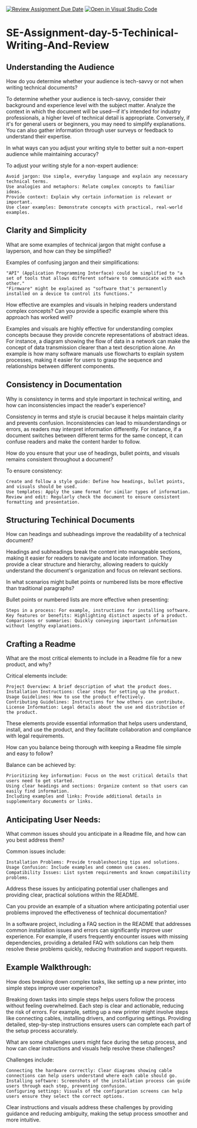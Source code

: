 [![Review Assignment Due Date](https://classroom.github.com/assets/deadline-readme-button-22041afd0340ce965d47ae6ef1cefeee28c7c493a6346c4f15d667ab976d596c.svg)](https://classroom.github.com/a/Zmd26HDi)
[![Open in Visual Studio Code](https://classroom.github.com/assets/open-in-vscode-2e0aaae1b6195c2367325f4f02e2d04e9abb55f0b24a779b69b11b9e10269abc.svg)](https://classroom.github.com/online_ide?assignment_repo_id=15527429&assignment_repo_type=AssignmentRepo)
# SE-Assignment-day-5-Techinical-Writing-And-Review

## Understanding the Audience
How do you determine whether your audience is tech-savvy or not when writing technical documents?

To determine whether your audience is tech-savvy, consider their background and experience level with the subject matter. Analyze the context in which the document will be used—if it's intended for industry professionals, a higher level of technical detail is appropriate. Conversely, if it's for general users or beginners, you may need to simplify explanations. You can also gather information through user surveys or feedback to understand their expertise.

In what ways can you adjust your writing style to better suit a non-expert audience while maintaining accuracy?

To adjust your writing style for a non-expert audience:

    Avoid jargon: Use simple, everyday language and explain any necessary technical terms.
    Use analogies and metaphors: Relate complex concepts to familiar ideas.
    Provide context: Explain why certain information is relevant or important.
    Use clear examples: Demonstrate concepts with practical, real-world examples.

## Clarity and Simplicity
What are some examples of technical jargon that might confuse a layperson, and how can they be simplified?
 
 Examples of confusing jargon and their simplifications:

    "API" (Application Programming Interface) could be simplified to "a set of tools that allows different software to communicate with each other."
    "Firmware" might be explained as "software that's permanently installed on a device to control its functions."

How effective are examples and visuals in helping readers understand complex concepts? Can you provide a specific example where this approach has worked well?

Examples and visuals are highly effective for understanding complex concepts because they provide concrete representations of abstract ideas. For instance, a diagram showing the flow of data in a network can make the concept of data transmission clearer than a text description alone. An example is how many software manuals use flowcharts to explain system processes, making it easier for users to grasp the sequence and relationships between different components.

## Consistency in Documentation
Why is consistency in terms and style important in technical writing, and how can inconsistencies impact the reader's experience?

Consistency in terms and style is crucial because it helps maintain clarity and prevents confusion. Inconsistencies can lead to misunderstandings or errors, as readers may interpret information differently. For instance, if a document switches between different terms for the same concept, it can confuse readers and make the content harder to follow.

How do you ensure that your use of headings, bullet points, and visuals remains consistent throughout a document?

To ensure consistency:

    Create and follow a style guide: Define how headings, bullet points, and visuals should be used.
    Use templates: Apply the same format for similar types of information.
    Review and edit: Regularly check the document to ensure consistent formatting and presentation.

## Structuring Techinical Documents
How can headings and subheadings improve the readability of a technical document?

Headings and subheadings break the content into manageable sections, making it easier for readers to navigate and locate information. They provide a clear structure and hierarchy, allowing readers to quickly understand the document's organization and focus on relevant sections.

In what scenarios might bullet points or numbered lists be more effective than traditional paragraphs?

Bullet points or numbered lists are more effective when presenting:

    Steps in a process: For example, instructions for installing software.
    Key features or benefits: Highlighting distinct aspects of a product.
    Comparisons or summaries: Quickly conveying important information without lengthy explanations.

## Crafting a Readme
What are the most critical elements to include in a Readme file for a new product, and why?

Critical elements include:

    Project Overview: A brief description of what the product does.
    Installation Instructions: Clear steps for setting up the product.
    Usage Guidelines: How to use the product effectively.
    Contributing Guidelines: Instructions for how others can contribute.
    License Information: Legal details about the use and distribution of the product.

These elements provide essential information that helps users understand, install, and use the product, and they facilitate collaboration and compliance with legal requirements.

How can you balance being thorough with keeping a Readme file simple and easy to follow?

Balance can be achieved by:

    Prioritizing key information: Focus on the most critical details that users need to get started.
    Using clear headings and sections: Organize content so that users can easily find information.
    Including examples and links: Provide additional details in supplementary documents or links.

## Anticipating User Needs:
What common issues should you anticipate in a Readme file, and how can you best address them?

Common issues include:

    Installation Problems: Provide troubleshooting tips and solutions.
    Usage Confusion: Include examples and common use cases.
    Compatibility Issues: List system requirements and known compatibility problems.

Address these issues by anticipating potential user challenges and providing clear, practical solutions within the README.

Can you provide an example of a situation where anticipating potential user problems improved the effectiveness of technical documentation?

In a software project, including a FAQ section in the README that addresses common installation issues and errors can significantly improve user experience. For example, if users frequently encounter issues with missing dependencies, providing a detailed FAQ with solutions can help them resolve these problems quickly, reducing frustration and support requests.

## Example Walkthrough:
How does breaking down complex tasks, like setting up a new printer, into simple steps improve user experience?

Breaking down tasks into simple steps helps users follow the process without feeling overwhelmed. Each step is clear and actionable, reducing the risk of errors. For example, setting up a new printer might involve steps like connecting cables, installing drivers, and configuring settings. Providing detailed, step-by-step instructions ensures users can complete each part of the setup process accurately.

What are some challenges users might face during the setup process, and how can clear instructions and visuals help resolve these challenges?

Challenges include:

    Connecting the hardware correctly: Clear diagrams showing cable connections can help users understand where each cable should go.
    Installing software: Screenshots of the installation process can guide users through each step, preventing confusion.
    Configuring settings: Visuals of the configuration screens can help users ensure they select the correct options.

Clear instructions and visuals address these challenges by providing guidance and reducing ambiguity, making the setup process smoother and more intuitive.